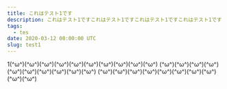 ```yaml
---
title: これはテスト1です
description: これはテスト1ですこれはテスト1ですこれはテスト1ですこれはテスト1ですこれはテスト1です
tags:
  - tes
date: 2020-03-12 00:00:00 UTC
slug: test1
---
```


1(^ω^)(^ω^)(^ω^)(^ω^)(^ω^)(^ω^)(^ω^)(^ω^)(^ω^)(^ω^)
(^ω^)(^ω^)(^ω^)(^ω^)(^ω^)(^ω^)(^ω^)(^ω^)(^ω^)(^ω^)
(^ω^)(^ω^)(^ω^)(^ω^)(^ω^)(^ω^)(^ω^)(^ω^)(^ω^)(^ω^)
